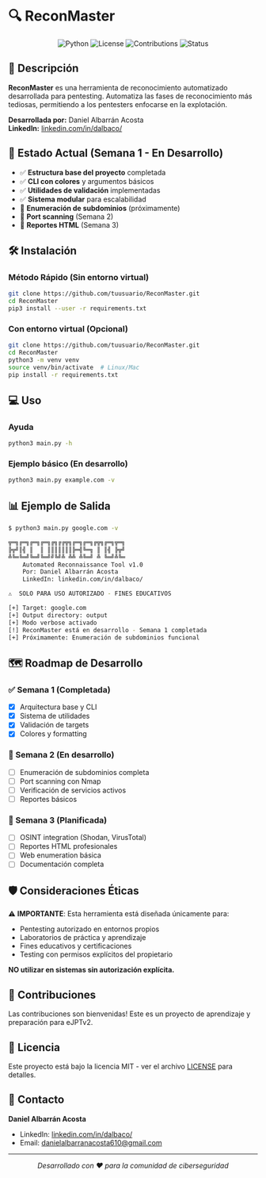 # 🔍 ReconMaster

<div align="center">
  <img src="https://img.shields.io/badge/python-v3.8+-blue.svg" alt="Python">
  <img src="https://img.shields.io/badge/license-MIT-green.svg" alt="License">
  <img src="https://img.shields.io/badge/contributions-welcome-orange.svg" alt="Contributions">
  <img src="https://img.shields.io/badge/status-development-yellow.svg" alt="Status">
</div>

## 🎯 Descripción

**ReconMaster** es una herramienta de reconocimiento automatizado desarrollada para pentesting. Automatiza las fases de reconocimiento más tediosas, permitiendo a los pentesters enfocarse en la explotación.

**Desarrollada por:** Daniel Albarrán Acosta  
**LinkedIn:** [linkedin.com/in/dalbaco/](https://linkedin.com/in/dalbaco/)   

## 🚀 Estado Actual (Semana 1 - En Desarrollo)

- ✅ **Estructura base del proyecto** completada
- ✅ **CLI con colores** y argumentos básicos
- ✅ **Utilidades de validación** implementadas
- ✅ **Sistema modular** para escalabilidad
- 🚧 **Enumeración de subdominios** (próximamente)
- 📅 **Port scanning** (Semana 2)
- 📅 **Reportes HTML** (Semana 3)

## 🛠️ Instalación

### Método Rápido (Sin entorno virtual)
```bash
git clone https://github.com/tuusuario/ReconMaster.git
cd ReconMaster
pip3 install --user -r requirements.txt
```

### Con entorno virtual (Opcional)
```bash
git clone https://github.com/tuusuario/ReconMaster.git
cd ReconMaster
python3 -m venv venv
source venv/bin/activate  # Linux/Mac
pip install -r requirements.txt
```

## 💻 Uso

### Ayuda
```bash
python3 main.py -h
```

### Ejemplo básico (En desarrollo)
```bash
python3 main.py example.com -v
```

## 📊 Ejemplo de Salida

```bash
$ python3 main.py google.com -v

╦═╗╔═╗╔═╗╔═╗╔╗╔╔╦╗╔═╗╔═╗╔╦╗╔═╗╦═╗
╠╦╝║╣ ║  ║ ║║║║║║║╠═╣╚═╗ ║ ║╣ ╠╦╝
╩╚═╚═╝╚═╝╚═╝╝╚╝╩ ╩╩ ╩╚═╝ ╩ ╚═╝╩╚═
    Automated Reconnaissance Tool v1.0
    Por: Daniel Albarrán Acosta
    LinkedIn: linkedin.com/in/dalbaco/

⚠️  SOLO PARA USO AUTORIZADO - FINES EDUCATIVOS

[+] Target: google.com
[+] Output directory: output
[+] Modo verbose activado
[!] ReconMaster está en desarrollo - Semana 1 completada
[+] Próximamente: Enumeración de subdominios funcional
```

## 🗺️ Roadmap de Desarrollo

### ✅ Semana 1 (Completada)
- [x] Arquitectura base y CLI
- [x] Sistema de utilidades
- [x] Validación de targets
- [x] Colores y formatting

### 🚧 Semana 2 (En desarrollo)
- [ ] Enumeración de subdominios completa
- [ ] Port scanning con Nmap
- [ ] Verificación de servicios activos
- [ ] Reportes básicos

### 📅 Semana 3 (Planificada)
- [ ] OSINT integration (Shodan, VirusTotal)
- [ ] Reportes HTML profesionales
- [ ] Web enumeration básica
- [ ] Documentación completa

## 🛡️ Consideraciones Éticas

⚠️ **IMPORTANTE**: Esta herramienta está diseñada únicamente para:
- Pentesting autorizado en entornos propios
- Laboratorios de práctica y aprendizaje  
- Fines educativos y certificaciones
- Testing con permisos explícitos del propietario

**NO utilizar en sistemas sin autorización explícita.**

## 🤝 Contribuciones

Las contribuciones son bienvenidas! Este es un proyecto de aprendizaje y preparación para eJPTv2.

## 📝 Licencia

Este proyecto está bajo la licencia MIT - ver el archivo [LICENSE](LICENSE) para detalles.

## 📧 Contacto

**Daniel Albarrán Acosta**
- LinkedIn: [linkedin.com/in/dalbaco/](https://linkedin.com/in/dalbaco/)
- Email: danielalbarranacosta610@gmail.com

---

<div align="center">
  <i>Desarrollado con ❤️ para la comunidad de ciberseguridad</i><br>
</div>
